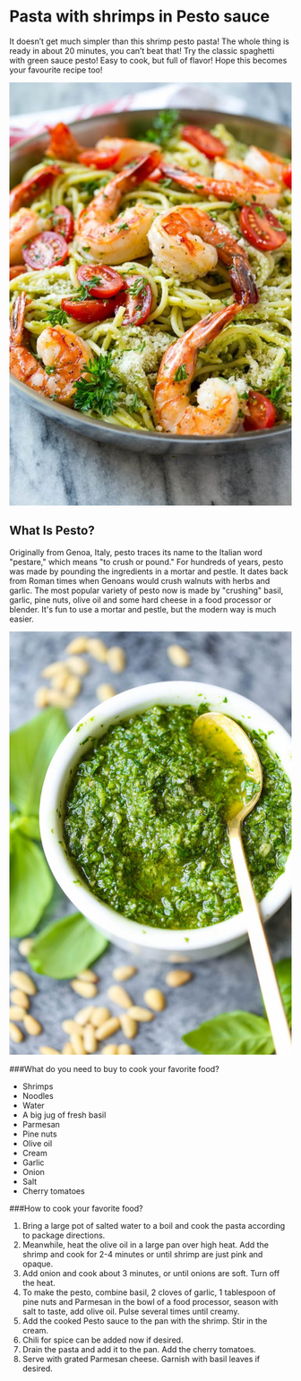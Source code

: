 # Pasta with shrimps in Pesto sauce

It doesn’t get much simpler than this shrimp pesto pasta! The whole thing is ready in about 20 minutes, you can’t beat that! Try the classic spaghetti with green sauce pesto! Easy to cook, but full of flavor! Hope this becomes your favourite recipe too!

![Pasta](shrimp-pesto-pasta-3.jpg)

## What Is Pesto?

Originally from Genoa, Italy, pesto traces its name to the Italian word "pestare," which means "to crush or pound." For hundreds of years, pesto was made by pounding the ingredients in a mortar and pestle. It dates back from Roman times when Genoans would crush walnuts with herbs and garlic. The most popular variety of pesto now is made by "crushing" basil, garlic, pine nuts, olive oil and some hard cheese in a food processor or blender. It's fun to use a mortar and pestle, but the modern way is much easier.

![Pesto](EasyHomemadePestoIMG_8644edit.jpg)

###What do you need to buy to cook your favorite food?

* Shrimps
* Noodles
* Water
* A big jug of fresh basil
* Parmesan
* Pine nuts
* Olive oil
* Cream
* Garlic
* Onion
* Salt
* Cherry tomatoes

###How to cook your favorite food?

1. Bring a large pot of salted water to a boil and cook the pasta according to package directions.
2. Meanwhile, heat the olive oil in a large pan over high heat. Add the shrimp and cook for 2-4 minutes or until shrimp are just pink and opaque.
3. Add onion and cook about 3 minutes, or until onions are soft. Turn off the heat.
4. To make the pesto, combine basil, 2 cloves of garlic, 1 tablespoon of pine nuts and Parmesan in the bowl of a food processor, season with salt to taste, add olive oil. Pulse several times until creamy.
5. Add the cooked Pesto sauce to the pan with the shrimp. Stir in the cream.
6. Chili for spice can be added now if desired.
7. Drain the pasta and add it to the pan. Add the cherry tomatoes.
8. Serve with grated Parmesan cheese. Garnish with basil leaves if desired.